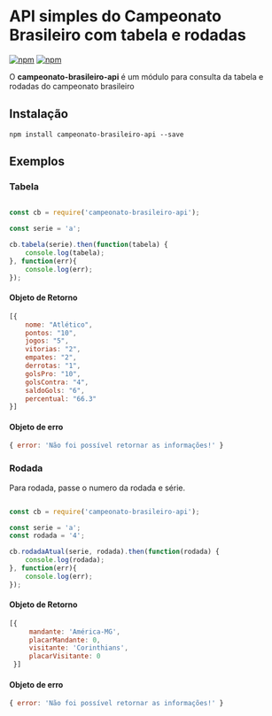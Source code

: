# API simples do Campeonato Brasileiro com tabela e rodadas

[![npm](https://img.shields.io/npm/v/campeonato-brasileiro-api.svg)](https://www.npmjs.com/package/campeonato-brasileiro-api)
[![npm](https://img.shields.io/npm/dm/campeonato-brasileiro-api.svg)](https://www.npmjs.com/package/campeonato-brasileiro-api)

O **campeonato-brasileiro-api** é um módulo para consulta da tabela e rodadas do campeonato brasileiro

## Instalação

```npm install campeonato-brasileiro-api --save ```

## Exemplos

### Tabela

```js

const cb = require('campeonato-brasileiro-api');

const serie = 'a';

cb.tabela(serie).then(function(tabela) {
	console.log(tabela);
}, function(err){
	console.log(err);
});
```

#### Objeto de Retorno

```js
[{
	nome: "Atlético",
	pontos: "10",
	jogos: "5",
	vitorias: "2",
	empates: "2",
	derrotas: "1",
	golsPro: "10",
	golsContra: "4",
	saldoGols: "6",
	percentual: "66.3"
}]
```

#### Objeto de erro

```js
{ error: 'Não foi possível retornar as informações!' }
```

### Rodada 

Para rodada, passe o numero da rodada e série. 

```js

const cb = require('campeonato-brasileiro-api');

const serie = 'a';
const rodada = '4';

cb.rodadaAtual(serie, rodada).then(function(rodada) {
	console.log(rodada);
}, function(err){
	console.log(err);
});
```

#### Objeto de Retorno

```js
[{
	 mandante: 'América-MG',
	 placarMandante: 0,
	 visitante: 'Corinthians',
	 placarVisitante: 0
 }]
```

#### Objeto de erro

```js
{ error: 'Não foi possível retornar as informações!' }
```
